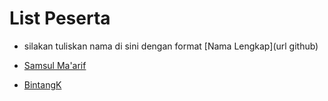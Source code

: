 # List Peserta

- silakan tuliskan nama di sini dengan format \[Nama Lengkap\]\(url github\)

- [Samsul Ma'arif](https://github.com/samsulmaarif)

- [BintangK](https://github.com/bintangkurniawanpp)
